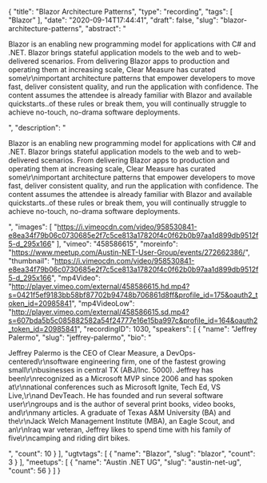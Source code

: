 {
  "title": "Blazor Architecture Patterns",
  "type": "recording",
  "tags": [
    "Blazor"
  ],
  "date": "2020-09-14T17:44:41",
  "draft": false,
  "slug": "blazor-architecture-patterns",
  "abstract": "<p>Blazor is an enabling new programming model for applications with C# and .NET. Blazor brings stateful application models to the web and to web-delivered scenarios. From delivering Blazor apps to production and operating them at increasing scale, Clear Measure has curated some\r\nimportant architecture patterns that empower developers to move fast, deliver consistent quality, and run the application with confidence. The content assumes the attendee is already familiar with Blazor and available quickstarts..of these rules or break them, you will continually struggle to achieve no-touch, no-drama software deployments.</p>",
  "description": "<p>Blazor is an enabling new programming model for applications with C# and .NET. Blazor brings stateful application models to the web and to web-delivered scenarios. From delivering Blazor apps to production and operating them at increasing scale, Clear Measure has curated some\r\nimportant architecture patterns that empower developers to move fast, deliver consistent quality, and run the application with confidence. The content assumes the attendee is already familiar with Blazor and available quickstarts..of these rules or break them, you will continually struggle to achieve no-touch, no-drama software deployments.</p>",
  "images": [
    "https://i.vimeocdn.com/video/958530841-e8ea34f79b06c0730685e2f7c5ce813a17820f4c0f62b0b97aa1d899db9512f5-d_295x166"
  ],
  "vimeo": "458586615",
  "moreinfo": "https://www.meetup.com/Austin-NET-User-Group/events/272662386/",
  "thumbnail": "https://i.vimeocdn.com/video/958530841-e8ea34f79b06c0730685e2f7c5ce813a17820f4c0f62b0b97aa1d899db9512f5-d_295x166",
  "mp4Video": "http://player.vimeo.com/external/458586615.hd.mp4?s=0421f5ef9183bb58bf87702b94748b706861d8ff&profile_id=175&oauth2_token_id=20985841",
  "mp4VideoLow": "http://player.vimeo.com/external/458586615.sd.mp4?s=607bda5b5c085882582a54f24777e16e15ba997c&profile_id=164&oauth2_token_id=20985841",
  "recordingID": 1030,
  "speakers": [
    {
      "name": "Jeffrey Palermo",
      "slug": "jeffrey-palermo",
      "bio": "<p>Jeffrey Palermo is the CEO of Clear Measure, a DevOps-centered\r\nsoftware engineering firm, one of the fastest growing small\r\nbusinesses in central TX (ABJ/Inc. 5000). Jeffrey has been\r\nrecognized as a Microsoft MVP since 2006 and has spoken at\r\nnational conferences such as Microsoft Ignite, Tech Ed, VS Live,\r\nand DevTeach. He has founded and run several software user\r\ngroups and is the author of several print books, video books, and\r\nmany articles. A graduate of Texas A&M University (BA) and the\r\nJack Welch Management Institute (MBA), an Eagle Scout, and an\r\nIraq war veteran, Jeffrey likes to spend time with his family of five\r\ncamping and riding dirt bikes.</p>",
      "count": 10
    }
  ],
  "ugtvtags": [
    {
      "name": "Blazor",
      "slug": "blazor",
      "count": 3
    }
  ],
  "meetups": [
    {
      "name": "Austin .NET UG",
      "slug": "austin-net-ug",
      "count": 56
    }
  ]
}